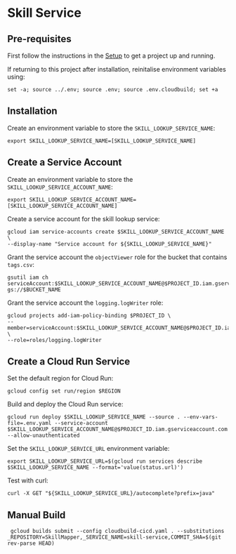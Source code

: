 # Skill Service

## Pre-requisites

First follow the instructions in the [Setup](../setup/README.md) to get a project up and running.

If returning to this project after installation, reinitalise environment variables using:

```shell
set -a; source ../.env; source .env; source .env.cloudbuild; set +a
```

## Installation

Create an environment variable to store the `SKILL_LOOKUP_SERVICE_NAME`:

```shell
export SKILL_LOOKUP_SERVICE_NAME=[SKILL_LOOKUP_SERVICE_NAME]
```

## Create a Service Account

Create an environment variable to store the `SKILL_LOOKUP_SERVICE_ACCOUNT_NAME`:

```shell
export SKILL_LOOKUP_SERVICE_ACCOUNT_NAME=[SKILL_LOOKUP_SERVICE_ACCOUNT_NAME]
```

Create a service account for the skill lookup service:

```shell
gcloud iam service-accounts create $SKILL_LOOKUP_SERVICE_ACCOUNT_NAME \
--display-name "Service account for ${SKILL_LOOKUP_SERVICE_NAME}"
```

Grant the service account the `objectViewer` role for the bucket that contains `tags.csv`:

```shell
gsutil iam ch serviceAccount:$SKILL_LOOKUP_SERVICE_ACCOUNT_NAME@$PROJECT_ID.iam.gserviceaccount.com:objectViewer gs://$BUCKET_NAME
```

Grant the service account the `logging.logWriter` role:

```shell
gcloud projects add-iam-policy-binding $PROJECT_ID \
--member=serviceAccount:$SKILL_LOOKUP_SERVICE_ACCOUNT_NAME@$PROJECT_ID.iam.gserviceaccount.com \
--role=roles/logging.logWriter
```

## Create a Cloud Run Service

Set the default region for Cloud Run:

```shell
gcloud config set run/region $REGION
```

Build and deploy the Cloud Run service:

```shell
gcloud run deploy $SKILL_LOOKUP_SERVICE_NAME --source . --env-vars-file=.env.yaml --service-account $SKILL_LOOKUP_SERVICE_ACCOUNT_NAME@$PROJECT_ID.iam.gserviceaccount.com --allow-unauthenticated
```

Set the `SKILL_LOOKUP_SERVICE_URL` environment variable:

```shell
export SKILL_LOOKUP_SERVICE_URL=$(gcloud run services describe $SKILL_LOOKUP_SERVICE_NAME --format='value(status.url)')
```

Test with curl:

```shell
curl -X GET "${SKILL_LOOKUP_SERVICE_URL}/autocomplete?prefix=java"
```

## Manual Build

```shell
 gcloud builds submit --config cloudbuild-cicd.yaml . --substitutions _REPOSITORY=SkillMapper,_SERVICE_NAME=skill-service,COMMIT_SHA=$(git rev-parse HEAD)
```
